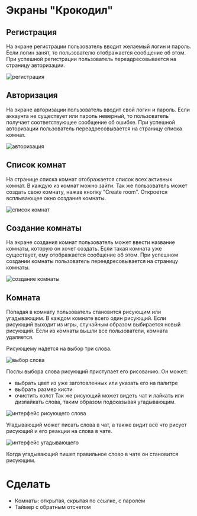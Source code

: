 # Экраны "Крокодил"

## Регистрация
На экране регистрации пользователь вводит желаемый логин и пароль. Если логин занят, то пользователю отображается сообщение об этом.
При успешной регистрации пользователь переадресовывается на страницу авторизации.

![регистрация](/images/login_taken.png)

## Авторизация
На экране авторизации пользователь вводит свой логин и пароль. Если аккаунта не существует или пароль неверный, то пользователь получает соответствующее сообщение об ошибке.
При успешной авторизации пользователь переадресовывается на страницу списка комнат.

![авторизация](/images/wrong_pass.png)

## Список комнат
На странице списка комнат отображается список всех активных комнат.
В каждую из комнат можно зайти.
Так же пользователь может создать свою комнату, нажав кнопку "Create room". Откроется всплывающее окно создания комнаты.

![список комнат](/images/room_list.png)

## Создание комнаты
На экране создания комнат пользователь может ввести название комнаты, которую он хочет создать.
Если такая комната уже существует, ему отображается сообщение об этом.
При успешном создании комнаты пользователь переедресовывается на страницу комнаты.

![создание комнаты](/images/room_name_taken.png)

## Комната
Попадая в комнату пользователь становится рисующим или угадывающим.
В каждом комнате всего один рисующий. Если рисующий выходит из игры, случайным образом выбирается новый рисующий.
Если из комнаты вышли все пользователи, комната удаляется.

Рисующему надется на выбор три слова.

![выбор слова](/images/choose_word.png)

Послы выбора слова рисующий приступает его рисованию.
Он может:
- выбрать цвет из уже заготовленных или указать его на палитре
- выбрать размер кисти
- очистить холст
  Так же рисующий может видеть чат и лайкать или дизлайкать слова, таким образом подсказывая угадывающим.

![интерфейс рисующего слова](/images/room_draw.png)

Угадывающий может писать слова в чат, а также видит всё что рисует рисующий и его реакции на слова в чате.

![интерфейс угадывающего](/images/room_guess.png)

Когда угадывающий пишет правильное слово в чате он становится рисующим.

# Сделать
- Комнаты: открытая, скрытая по ссылке, с паролем
- Таймер с обратным отсчетом